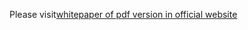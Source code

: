 Please visit[whitepaper of pdf version in official website](https://www.acchain.org/upload/white_paper/Acchain_whitepaper_En.pdf)